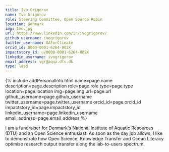```yaml
---
title: Ivo Grigorov
name: Ivo Grigorov
role: Steering Committee, Open Source Robin
location: Denmark
img: Ivo.jpg
url: https://www.linkedin.com/in/ivogrigorov/
github_username: ivogrigorov
twitter_username: OAforClimate
orcid_id: 0000-0001-6264-802X
impactstory_id: u/0000-0001-6264-802X
linkedin_username: ivogrigorov
email_address: vgr@aqua.dtu.dk
type: lead
---
```


<!--HTML / LIQUID stuff to render picture and links  -->
{% include addPersonalInfo.html name=page.name description=page.description role=page.role type=page.type location=page.location img=page.img url=page.url github_username=page.github_username twitter_username=page.twitter_username orcid_id=page.orcid_id impactstory_id=page.impactstory_id linkedin_username=page.linkedin_username email_address=page.email_address %}

<!-- START OF FREE MARKDOWN  -->
I am a fundraiser for Denmark's National Institute of Aquatic Resources (DTU) and an Open Science enthusiast. As soon as the day job allows, I like to demonstrate how Open Science, Knowledge Transfer and Ocean Literacy optimise research output transfer along the lab-to-users spectrum.
